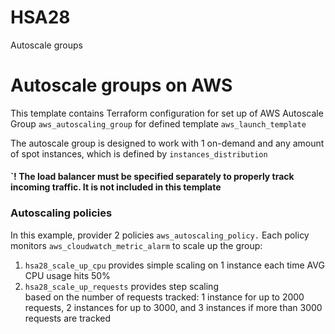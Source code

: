 # HSA28

Autoscale groups

# Autoscale groups on AWS

This template contains Terraform configuration for set up of AWS Autoscale Group `aws_autoscaling_group` for defined template `aws_launch_template`

The autoscale group is designed to work with 1 on-demand and any amount of spot instances, which is defined by `instances_distribution`

#### `! The load balancer must be specified separately to properly track incoming traffic. It is not included in this template

### Autoscaling policies
In this example, provider 2 policies `aws_autoscaling_policy.` Each policy monitors  `aws_cloudwatch_metric_alarm` to scale up the group:

1. `hsa28_scale_up_cpu` provides simple scaling on 1 instance each time AVG CPU usage hits 50%
2. `hsa28_scale_up_requests` provides step scaling  
based on the number of requests tracked: 1 instance for  up to 2000 requests, 2 instances for up to 3000, and 3 instances if more than 3000 requests are tracked